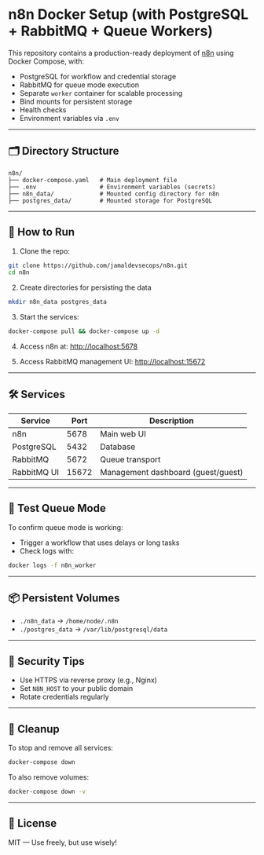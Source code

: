 # n8n Docker Setup (with PostgreSQL + RabbitMQ + Queue Workers)

This repository contains a production-ready deployment of [n8n](https://n8n.io) using Docker Compose, with:

- PostgreSQL for workflow and credential storage
- RabbitMQ for queue mode execution
- Separate `worker` container for scalable processing
- Bind mounts for persistent storage
- Health checks
- Environment variables via `.env`

---

## 🗂 Directory Structure

```
n8n/
├── docker-compose.yaml   # Main deployment file
├── .env                  # Environment variables (secrets)
├── n8n_data/             # Mounted config directory for n8n
├── postgres_data/        # Mounted storage for PostgreSQL
```

---

## 🚀 How to Run

1. Clone the repo:

```bash
git clone https://github.com/jamaldevsecops/n8n.git
cd n8n
```

2. Create directories for persisting the data

```bash
mkdir n8n_data postgres_data
```

3. Start the services:

```bash
docker-compose pull && docker-compose up -d
```

4. Access n8n at: [http://localhost:5678](http://localhost:5678)

5. Access RabbitMQ management UI: [http://localhost:15672](http://localhost:15672)

---

## 🛠 Services

| Service     | Port    | Description                         |
|-------------|---------|-------------------------------------|
| n8n         | 5678    | Main web UI                         |
| PostgreSQL  | 5432    | Database                            |
| RabbitMQ    | 5672    | Queue transport                     |
| RabbitMQ UI | 15672   | Management dashboard (guest/guest)  |

---

## 🧪 Test Queue Mode

To confirm queue mode is working:
- Trigger a workflow that uses delays or long tasks
- Check logs with:

```bash
docker logs -f n8n_worker
```

---

## 📦 Persistent Volumes

- `./n8n_data` → `/home/node/.n8n`
- `./postgres_data` → `/var/lib/postgresql/data`

---

## 🔐 Security Tips

- Use HTTPS via reverse proxy (e.g., Nginx)
- Set `N8N_HOST` to your public domain
- Rotate credentials regularly

---

## 🧹 Cleanup

To stop and remove all services:

```bash
docker-compose down
```

To also remove volumes:

```bash
docker-compose down -v
```

---

## 📜 License

MIT — Use freely, but use wisely!